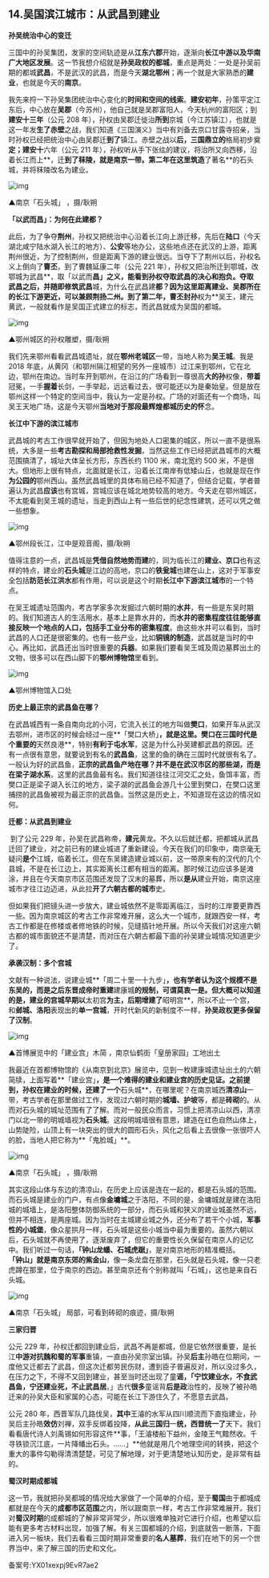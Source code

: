 ## 14.吴国滨江城市：从武昌到建业
**孙吴统治中心的变迁**


三国中的孙吴集团，发家的空间轨迹是从**江东六郡**开始，逐渐向**长江中游以及华南广大地区发展**。这一节我想介绍就是**孙吴政权的都城**，重点是两处：一处是孙吴前期的都城**武昌**，不是武汉的武昌，而是今天**湖北鄂州**；再一个就是大家熟悉的**建业**，也就是今天的**南京**。


我先来捋一下孙吴集团统治中心变化的**时间和空间的线索**。**建安初年**，孙策平定江东后，中心放在**吴郡**（今苏州），他自己就是吴郡富阳人，今天杭州的富阳区；到**建安十三年**（公元 208 年），孙权由吴郡迁徙治**所到**京城（今江苏镇江），也就是这一年发**生了赤壁**之战，我们知道《三国演义》当中有刘备去京口甘露寺招亲，当时孙权已经把统治中心由吴郡迁**到了**镇江。赤壁之战以**后，三国鼎立的**格局初步奠**定；建安十**六年（公元 211 年），孙权听从手下张纮的建议，将治所又向西移，沿着长江而上**，迁**到了秣陵，就是南京一带。第二年在这里筑造**了著名**的石头城，并将秣陵改名为建业。


![img](https://pic4.zhimg.com/v2-b86142ac8f64763c12329ca3fabf4000.webp)

▲南京「石头城」 ，摄/耿朔


**「以武而昌」：为何在此建都？**


此后，为了争夺**荆州**，孙权又把统治中心沿着长江向上游迁移，先后在**陆口**（今天湖北咸宁陆水湖入长江的地方）、**公安**等地办公，这些地点还在武汉的上游，距离荆州很近，为了控制荆州，但是距离下游的建业很远。当夺下了荆州以后，孙权名义上倒向了**曹丕**，到了曹魏延康二年（公元 221 年），孙权又把治所迁到鄂城，改鄂城为武昌**，取「以武而**昌」之义，能看到孙权夺取武昌的决心和抱负。夺取武昌之后，并随即修筑武昌**城，为什么在武昌建**都？因为这里距离建业、吴郡所在的长江下游更近，**可以兼顾荆扬**二州。到了第二年，曹丕封孙**权为**吴王，建元黄武，一般就看作是吴国正式建立的标志，而武昌就成为吴国的都城。


![img](https://pic2.zhimg.com/v2-c0c6d0eff93442109047cbb78f52511c.webp)

▲鄂州城区的孙权雕塑，摄/耿朔


我们先来鄂州看看武昌城遗址，就在**鄂州老城区**一带，当地人称为**吴王城**。我是 2018 年底，从黄冈（和鄂州隔江相望的另外一座城市）过江来到鄂州，它在北边，鄂州在南边。当时车开到鄂州，在沿江的广场看到一尊很高**大的孙**权像，**带着**冠冕，一手**握着**长剑，一手举起，远远看过去，很可能还以为是秦始皇。但是放在鄂州这样一个特定的空间当中，我认为一定是孙权。广场的对面还有一个商场，叫吴王天地广场，这是今天鄂州**当地对于那段最辉煌都城历史的怀**念。


**长江中下游的滨江城市**


武昌城的考古工作很早就开始了，但因为地处人口密集的城区，所以一直不是很系统，大多是一些**考古勘探和局部抢救性发掘**，当然这些工作已经把武昌城市的大概范围搞清了，城址大体呈长方形，东西长约 1100 米，南北宽约 500 米，不是很大。但地形上很有特点，北面就是长江，沿着长江南岸有低矮山丘，也就是现在作**为公园的**鄂州西山。虽然武昌城里的具体布局已经不知道了，但结合记载，学者普遍认为武昌**应该**也有宫城，宫城应该在城北地势较高的地方。今天走在鄂州城区，不太能看到吴王城的遗址，当走到西山上有一些后世的纪念性建筑，还可以凭之做一些想象。


![img](https://pic3.zhimg.com/v2-b46f8735dad940a3ce4f34d38b4141c0.webp)

▲鄂州段长江，江中是观音阁，摄/耿朔


值得注意的一点，武昌城是**凭借自然地势而建**的，同为临长江的**建业、京口**也有这样的特点，建业的**石头城**是江边的高地，京口的**铁瓮城**也建在山上，这对于军事安全包括**防范长江洪水**都有作用，可以说是这个时期**长江中下游滨江城市**的一个特点。


在吴王城遗址范围内，考古学家多次发掘过六朝时期的**水井**，有一些是东吴时期的。我们知道古人的生活用水，基本上是靠水井的，而**水井的密集程度往往能够直接反映一个地点的人口，包括手工业分布的密集程度**。由这些水井可以看到，当时武昌的人口还是很密集的。也有一些产业，比如**铜镜的制造**，武昌就是当时的中心。再比如，武昌还出当时很重要的**兵器**。如果我们要看吴王城及周边墓葬出土的文物，很多可以在西山脚下的**鄂州博物馆**里看到。


![img](https://pic1.zhimg.com/v2-217235517b9b6922fc9b597d4db14ab9.webp)

▲鄂州博物馆入口处


**历史上最正宗的武昌鱼在哪？**


在武昌城西有一条自南向北的小河，它流入长江的地方叫做**樊口**，如果开车从武汉去鄂州，进市区的时候会经过一座**「樊口大桥」**，就是这里。樊口在三国时代是个重要的**天然良港**，特别**有利于屯水军**，这是为什么孙吴建都武昌的原因。还有一点很有意思，就要说到有名的**武昌鱼**，这里的鱼的确在三国时代就很有名了。一般认为好的武昌鱼，**正宗的武昌鱼产地在哪？**并不是在武汉市区的那些湖，而是在**梁子湖水系**，这里的武昌鱼最有名。我们知道往往江河交汇之处，鱼饵丰富，而樊口正是梁子湖入长江的地方，梁子湖的武昌鱼会游几十公里到樊口，在樊口这里捕捞的武昌鱼被视为最正宗的武昌鱼。当然这是历史上，不知道现在这边的情况如何。


**迁都：从武昌到建业**


 到了公元 229 年，孙吴在武昌称帝，**建元**黄龙。不久以后就迁都，把都城从武昌迁回了建业，对之前已有的建业城进了重新建设。今天在我们的印象中，南京毫无疑问**是个**江城，临着长江。但在东吴建造建业城以前，这一带原来有的汉代的几个县城，不是在长江边上，其实距离长江都有相当的距离。那时候江边应该多是滩涂，并且在今天南京市区范围还发现了汉末的墓葬，所以**是从**建业开始，南京这座城市才往江边迈进，从此拉**开了六朝古都的城市**史。


但如果我们把镜头进一步放大，建业城依然不是零距离临江，当时的江岸要更靠西一些。因为南京城区的考古工作非常难开展，这么大一个城市，就跟西安一样，考古工作都是在修楼或者修地铁的时候，见缝插针地开展。所以今天我们对这座六朝古都的城市面貌还不是清楚，而对压在六朝古都最下面的孙吴建业城情况知道更少了。


**承袭汉制：多个宫城**


文献有一种说法，说建业城**「周二十里一十九步」**，也有学者认为这个规模不是东吴的，而是之后东晋成帝时重建**建康城**的规制，可谓莫衷一是。但大概可以知道的是，建业的宫城早期以**太初宫**为主，后期增建了**昭明宫**，所以不止一个宫，和**邺城、洛阳**表现出的**单一宫城**，开时代新风的新制度不一样，**孙吴政权更多保留了汉制**。


![img](https://pic4.zhimg.com/v2-e93a99f154ef44c09a8f6b7cb1264872.webp)

▲首博展览中的「建业宫」木简 ，南京仙鹤街「皇册家园」工地出土


我最近在首都博物馆的《从南京到北京》展览中，见到一枚建康城遗址出土的六朝简牍，上面写着**「建业宫」**，是一个难得的建业和建业宫的历史见证。之前提到，孙权在建业的时候，还建了一个**石头城**，在哪里呢？在南京城西**清凉山**一带，考古学者在那里做过工作，发现过六朝时期的**城墙、护坡**等，都是**砖砌**的。从而对石头城的城址范围有了了解。而对一般民众而言，习惯上把清凉山以西，清凉门以北一带的明城墙视为**石头城**。这段明城墙很有意思，建造在红色自然山体上，山势陡险，山顶上有一块突出的很大的圆形石头，风化之后看上去很像一张很吓人的脸，当地人把它称为**「鬼脸城」**。


![img](https://pic1.zhimg.com/v2-5cc80520253a2481d664f505eb0bcab6.webp)

▲南京「石头城」 ，摄/耿朔


其实这段山体与东边的清凉山，在历史上应该是连在一起的，都是石头城的范围。而石头城是建业的门户，有点像**金墉城**之于洛阳，不同的是，金墉城就是建在洛阳城的城墙上，是洛阳整体防御系统的一部分，而石头城和狭义的建业城虽然不远，但并不相连，是两座城。因为当时在主城建业城之外，还分布了若干个小城，**军事性的小城堡**，像众星拱月一样，石头城是这些小城当中最为重要的。虽然六朝以后，石头城就不再使用了，逐渐废弃了，但它的重要性长久保留在南京人的记忆中。我们听过一句话，**「钟山龙蟠、石城虎踞」**，是对南京地形的精准概括。**「钟山」**就是南京东郊的**紫金山**，像一条龙盘在那里，石头就是石头城，像一只老虎蹲在那里，位于南京的西边。甚至南京还有个别称就叫「石城」，这也是来自石头城。


![img](https://pic3.zhimg.com/v2-b4bbeec9c8664c74742606f53573054f.webp)

▲南京「石头城」 局部，可看到砖砌的痕迹，摄/耿朔


**三家归晋**


公元 229 年，孙权迁都回到建业后，武昌不再是都城，但是它依然很重要，是长江**中游对抗魏和蜀的军事**重镇，一直由孙吴宗室出镇。孙吴**后主**孙皓在位期间，一度他又迁都去了武昌，但这次迁都劳民伤财，遭到臣子普遍反对，所以没过多久，在压力之下，不得不又回到建业，甚至当时还出现了童**谣，「宁饮建业水，不食武昌鱼，宁还建业死，不止武昌居**。」古代**很多**童谣背**后是政**治性的，反映了被孙皓迁来的孙吴大臣和家属的心态，可能在长江下游住久了，不愿意去武昌。


公元 280 年，西晋军队几路伐吴，**其中**王濬的水军从四川顺流而下直指建业，孙吴后主孙皓**效仿**刘禅，双手反绑着投降，**从此三国归**一**统，西晋统一了**天下。我们看看唐代诗人刘禹锡如何形容这件**事，「王濬楼船下益州，金陵王气黯然收。千寻铁锁沉江底，一片降幡出石头。……」**他就是用几个地理空间的转换，把这个重大的事件勾勒得清清楚楚，可见了解地理，对于更清楚地认知历史，是非常有益的。


**蜀汉时期成都城**


这一节，我就把孙吴都城的情况给大家做了一个简单的介绍，至于**蜀国**由于都城成都就是在今天的**成都市区范围**之内，所以跟南京一样，考古工作非常难展开。我们对**蜀汉时期**的成都城的了解非常非常少，所以很难单独对它进行介绍，也希望以后能有更多考古材料出现，加强了解。有关三国都城的介绍，到底就告一断落，下面进入另一板块，我们去看看三国时期非常重要的**名人墓葬**，我们在地下的另一个世界当中，来了解三国的历史和文化。


备案号:YX01xexpj9EvR7ae2

